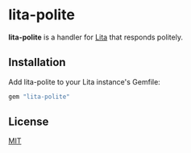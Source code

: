 # lita-polite

**lita-polite** is a handler for [Lita](https://github.com/jimmycuadra/lita) that responds politely.

## Installation

Add lita-polite to your Lita instance's Gemfile:

``` ruby
gem "lita-polite"
```

## License

[MIT](http://opensource.org/licenses/MIT)
